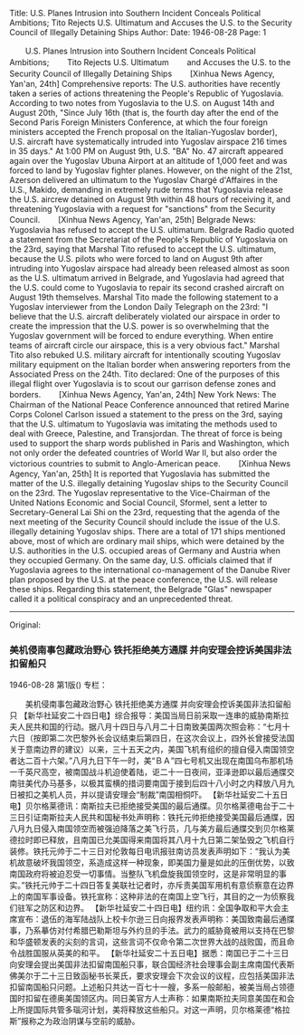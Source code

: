 Title: U.S. Planes Intrusion into Southern Incident Conceals Political Ambitions; Tito Rejects U.S. Ultimatum and Accuses the U.S. to the Security Council of Illegally Detaining Ships
Author:
Date: 1946-08-28
Page: 1

　　U.S. Planes Intrusion into Southern Incident Conceals Political Ambitions;
　　Tito Rejects U.S. Ultimatum
　　and Accuses the U.S. to the Security Council of Illegally Detaining Ships
　　[Xinhua News Agency, Yan'an, 24th] Comprehensive reports: The U.S. authorities have recently taken a series of actions threatening the People's Republic of Yugoslavia. According to two notes from Yugoslavia to the U.S. on August 14th and August 20th, "Since July 16th (that is, the fourth day after the end of the Second Paris Foreign Ministers Conference, at which the four foreign ministers accepted the French proposal on the Italian-Yugoslav border), U.S. aircraft have systematically intruded into Yugoslav airspace 216 times in 35 days." At 1:00 PM on August 9th, U.S. "BA" No. 47 aircraft appeared again over the Yugoslav Ubuna Airport at an altitude of 1,000 feet and was forced to land by Yugoslav fighter planes. However, on the night of the 21st, Azerson delivered an ultimatum to the Yugoslav Chargé d'Affaires in the U.S., Makido, demanding in extremely rude terms that Yugoslavia release the U.S. aircrew detained on August 9th within 48 hours of receiving it, and threatening Yugoslavia with a request for "sanctions" from the Security Council.
　　[Xinhua News Agency, Yan'an, 25th] Belgrade News: Yugoslavia has refused to accept the U.S. ultimatum. Belgrade Radio quoted a statement from the Secretariat of the People's Republic of Yugoslavia on the 23rd, saying that Marshal Tito refused to accept the U.S. ultimatum, because the U.S. pilots who were forced to land on August 9th after intruding into Yugoslav airspace had already been released almost as soon as the U.S. ultimatum arrived in Belgrade, and Yugoslavia had agreed that the U.S. could come to Yugoslavia to repair its second crashed aircraft on August 19th themselves. Marshal Tito made the following statement to a Yugoslav interviewer from the London Daily Telegraph on the 23rd: "I believe that the U.S. aircraft deliberately violated our airspace in order to create the impression that the U.S. power is so overwhelming that the Yugoslav government will be forced to endure everything. When entire teams of aircraft circle our airspace, this is a very obvious fact." Marshal Tito also rebuked U.S. military aircraft for intentionally scouting Yugoslav military equipment on the Italian border when answering reporters from the Associated Press on the 24th. Tito declared: One of the purposes of this illegal flight over Yugoslavia is to scout our garrison defense zones and borders.
　　[Xinhua News Agency, Yan'an, 24th] New York News: The Chairman of the National Peace Conference announced that retired Marine Corps Colonel Carlson issued a statement to the press on the 3rd, saying that the U.S. ultimatum to Yugoslavia was imitating the methods used to deal with Greece, Palestine, and Transjordan. The threat of force is being used to support the sharp words published in Paris and Washington, which not only order the defeated countries of World War II, but also order the victorious countries to submit to Anglo-American peace.
　　[Xinhua News Agency, Yan'an, 25th] It is reported that Yugoslavia has submitted the matter of the U.S. illegally detaining Yugoslav ships to the Security Council on the 23rd. The Yugoslav representative to the Vice-Chairman of the United Nations Economic and Social Council, Sformel, sent a letter to Secretary-General Lai Shi on the 23rd, requesting that the agenda of the next meeting of the Security Council should include the issue of the U.S. illegally detaining Yugoslav ships. There are a total of 171 ships mentioned above, most of which are ordinary mail ships, which were detained by the U.S. authorities in the U.S. occupied areas of Germany and Austria when they occupied Germany. On the same day, U.S. officials claimed that if Yugoslavia agrees to the international co-management of the Danube River plan proposed by the U.S. at the peace conference, the U.S. will release these ships. Regarding this statement, the Belgrade "Glas" newspaper called it a political conspiracy and an unprecedented threat.



<hr /> 

Original: 


### 美机侵南事包藏政治野心  铁托拒绝美方通牒  并向安理会控诉美国非法扣留船只

1946-08-28
第1版()
专栏：

　　美机侵南事包藏政治野心
    铁托拒绝美方通牒
    并向安理会控诉美国非法扣留船只
    【新华社延安二十四日电】综合报导：美国当局日前采取一连串的威胁南斯拉夫人民共和国的行动。据八月十四日与八月二十日南致美国两次照会称：“七月十六日（按即第二次巴黎外长会议结束后第四日，在这次会议上，四外长曾接受法国关于意南边界的建议）以来，三十五天之内，美国飞机有组织的擅自侵入南国领空者达二百十六架。”八月九日下午一时，美“ＢＡ”四七号机又出现在南国乌布那机场一千英尺高空，被南国战斗机迫使着陆，讵二十一日夜间，亚泽逊即以最后通牒交南驻美代办马基多，以极其蛮横的措词要南国于接到后四十八小时之内释放八月九日被扣之美机人员，并以提请安理会“制裁”南国相恫吓。
    【新华社延安二十五日电】贝尔格莱德讯：南斯拉夫已拒绝接受美国的最后通牒。贝尔格莱德电台于二十三日引证南斯拉夫人民共和国秘书处声明称：铁托元帅拒绝接受美国最后通牒，因八月九日侵入南国领空而被强迫降落之美飞行员，几与美方最后通牒交到贝尔格莱德拉时即已释放，且南国已允美国得来南国将其八月十九日第二架坠毁之飞机自行装修。铁托元帅于二十三日对伦敦每日电讯报驻南访员发表声明如下：“我认为美机故意破坏我国领空，系造成这样一种现象，即美国力量是如此的压倒优势，以致南国政府将被迫忍受一切事情。当整队飞机盘旋我国领空时，这是非常明显的事实。”铁托元帅于二十四日答复美联社记者时，亦斥责美国军用机有意侦察意在边界上的南国军事设备。铁托宣称：这种非法的在南国上空飞行，其目的之一为侦察我们驻军之防区和边界。
    【新华社延安二十四日电】纽约讯：全国争取和平大会主席宣布：退伍的海军陆战队上校卡尔逊三日向报界发表声明称：美国致南最后通牒事，乃系摹仿对付希腊巴勒斯坦与外约旦的手法。武力的威胁竟被用以支持在巴黎和华盛顿发表的尖刻的言词，这些言词不仅命令第二次世界大战的战败国，而且命令战胜国服从英美的和平。
    【新华社延安二十五日电】据悉：南国已于二十三日向安理会提出美国非法扣留南国船只事，联合国经济社会理事会副主席南国代表斯佛美尔于二十三日致函秘书长莱氏，要求安理会下次会议的议程，应包括美国非法扣留南国船只问题。上述船只共达一百七十一艘，多系一般邮船，被美当局占领德国时扣留在德奥美国领区内。同日美官方人士声称：如果南斯拉夫同意美国在和会上所提国际共管多瑙河计划，美将释放这些船只。对这一声明，贝尔格莱德“格拉斯”报称之为政治阴谋与空前的威胁。
